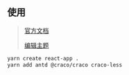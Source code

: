 <!--
title: 06-React-Antd
sort:
-->

## 使用

> [官方文档](https://ant.design/)
>
> [编辑主题](https://ant.design/docs/react/use-with-create-react-app-cn)

```bash
yarn create react-app .
yarn add antd @craco/craco craco-less
```
